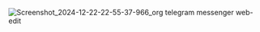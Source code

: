 ![Screenshot_2024-12-22-22-55-37-966_org telegram messenger web-edit](https://github.com/user-attachments/assets/86203f47-ecfa-45db-9d0c-ce04e445ad9a)

